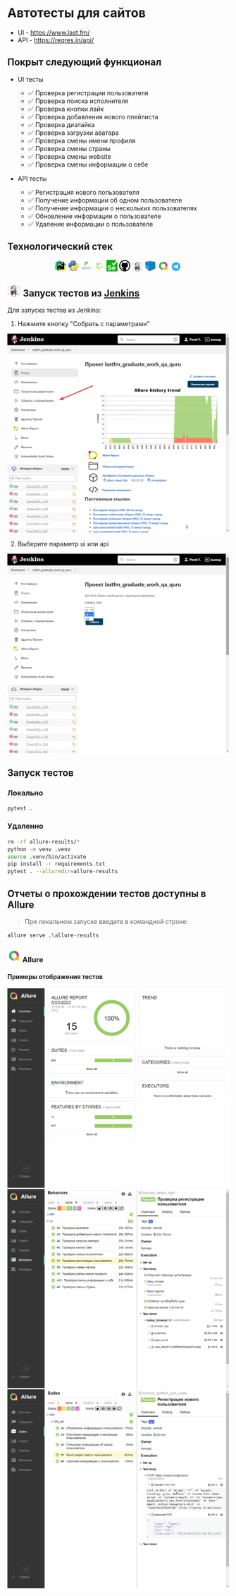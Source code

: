 # Автотесты для сайтов

* UI - https://www.last.fm/
* API - https://reqres.in/api/

## Покрыт следующий функционал
* UI тесты
    * ✅ Проверка регистрации пользователя
    * ✅ Проверка поиска исполнителя
    * ✅ Проверка кнопки лайк
    * ✅ Проверка добавления нового плейлиста
    * ✅ Проверка дизлайка
    * ✅ Проверка загрузки аватара
    * ✅ Проверка смены имени профиля
    * ✅ Проверка смены страны
    * ✅ Проверка смены website
    * ✅ Проверка смены информации о себе


* API тесты
  * ✅ Регистрация нового пользователя
  * ✅ Получение информации об одном пользователе
  * ✅ Получение информации о нескольких пользователях
  * ✅ Обновление информации о пользователе
  * ✅ Удаление информации о пользователе


## Технологический стек
<p  align="center">
  <code><img width="5%" title="Pycharm" src="resources/logo/pycharm.png"></code>
  <code><img width="5%" title="Python" src="resources/logo/python.png"></code>
  <code><img width="5%" title="Pytest" src="resources/logo/pytest.png"></code>
  <code><img width="5%" title="Selene" src="resources/logo/selene.png"></code>
  <code><img width="5%" title="Selenium" src="resources/logo/selenium.png"></code>
  <code><img width="5%" title="GitHub" src="resources/logo/Github.png"></code>
  <code><img width="5%" title="Jenkins" src="resources/logo/jenkins.png"></code>
  <code><img width="5%" title="selenoid" src="resources/logo/selenoid.png"></code>
  <code><img width="5%" title="Allure Report" src="resources/logo/allure.png"></code>
<!--   <code><img width="5%" title="Jira" src="resources/logo/jira.png"></code> -->
  <code><img width="5%" title="Telegram" src="resources/logo/tg.png"></code>
</p>

## <img width="6%" title="Jenkins" src="resources/logo/jenkins.png"> Запуск тестов из [Jenkins](https://jenkins.autotests.cloud/job/lastfm_graduate_work_qa_quru/)

Для запуска тестов из Jenkins:
1. Нажмите кнопку "Собрать с параметрами"

<p><img src="resources/screenshots/chrome_Th3Y7ERHtN.png" alt="Jenkins"/></p>

2. Выберите параметр ui или api

<p><img src="resources/screenshots/chrome_dTHa0jnbT2.png" alt="Jenkins"/></p>

## Запуск тестов
### Локально
```
pytest .
```

### Удаленно
```bash
rm -rf allure-results/*
python -m venv .venv
source .venv/bin/activate
pip install -r requirements.txt
pytest . --alluredir=allure-results
```

## Отчеты о прохождении тестов доступны в Allure

> При локальном запуске введите в командной строке: 
```bash
allure serve .\allure-results
```

### <img width="6%" title="Allure" src="resources/logo/allure.png"> Allure

#### Примеры отображения тестов

<img src="resources/screenshots/chrome_48S1YicMlI.png" alt="Allure"/>

<img src="resources/screenshots/chrome_3oyurhepqi.png" alt="Allure"/>

<img src="resources/screenshots/chrome_GvuwgLTI2S.png" alt="Allure"/>